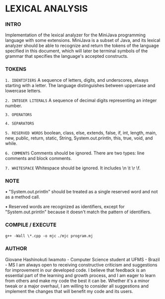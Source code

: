 # LEXICAL ANALYSIS

### **INTRO**

Implementation of the lexical analyzer for the MiniJava programming language with some extensions. MiniJava is a subset of Java, and its lexical analyzer should be able to recognize and return the tokens of the language specified in this document, which will later be terminal symbols of the grammar that specifies the language's accepted constructs.

### **TOKENS**

`1. IDENTIFIERS` A sequence of letters, digits, and underscores, always starting with a letter. The language distinguishes between uppercase and lowercase letters.

`2. INTEGER LITERALS` A sequence of decimal digits representing an integer number.

`3. OPERATORS`

`4. SEPARATORS`

`5. RESERVED WORDS` boolean, class, else, extends, false, if, int, length,
main, new, public, return, static, String, System.out.println, this, true, void, and while.

`6. COMMENTS` Comments should be ignored. There are two types: line comments and block comments.

`7. WHITESPACE` Whitespace should be ignored. It includes \n \t \r \f.

### **NOTE**

• "System.out.println" should be treated as a single reserved word and not as a method call.

• Reserved words are recognized as identifiers, except for "System.out.println" because it doesn't match the pattern of identifiers.

### **COMPILE / EXECUTE**

`g++ -Wall \*.cpp -o mjc`
`./mjc program.mj`

### **AUTHOR**

Giovane Hashinokuti Iwamoto - Computer Science student at UFMS - Brazil - MS
I am always open to receiving constructive criticism and suggestions for improvement in our developed code. I believe that feedback is an essential part of the learning and growth process, and I am eager to learn from others and make my code the best it can be. Whether it's a minor tweak or a major overhaul, I am willing to consider all suggestions and implement the changes that will benefit my code and its users.
